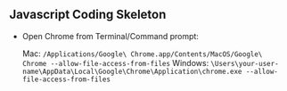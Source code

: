 ## Javascript Coding Skeleton

- Open Chrome from Terminal/Command prompt:

  Mac: `/Applications/Google\ Chrome.app/Contents/MacOS/Google\ Chrome --allow-file-access-from-files`
  Windows: `\Users\your-user-name\AppData\Local\Google\Chrome\Application\chrome.exe --allow-file-access-from-files`
